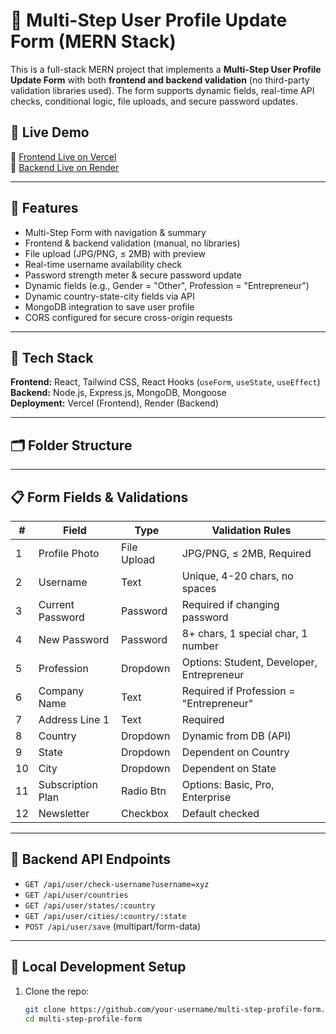 # 🧾 Multi-Step User Profile Update Form (MERN Stack)

This is a full-stack MERN project that implements a **Multi-Step User Profile Update Form** with both **frontend and backend validation** (no third-party validation libraries used). The form supports dynamic fields, real-time API checks, conditional logic, file uploads, and secure password updates.

## 🚀 Live Demo

🔗 [Frontend Live on Vercel](https://multi-step-form-y8c3.vercel.app/)  
🔗 [Backend Live on Render](https://multi-step-form-1-nk2w.onrender.com)



---

## 📌 Features

-  Multi-Step Form with navigation & summary
-  Frontend & backend validation (manual, no libraries)
-  File upload (JPG/PNG, ≤ 2MB) with preview
-  Real-time username availability check
-  Password strength meter & secure password update
-  Dynamic fields (e.g., Gender = "Other", Profession = "Entrepreneur")
-  Dynamic country-state-city fields via API
-  MongoDB integration to save user profile
-  CORS configured for secure cross-origin requests

---

## 🧩 Tech Stack

**Frontend:** React, Tailwind CSS, React Hooks (`useForm`, `useState`, `useEffect`)  
**Backend:** Node.js, Express.js, MongoDB, Mongoose  
**Deployment:** Vercel (Frontend), Render (Backend)

---

## 🗂️ Folder Structure


---

## 📋 Form Fields & Validations

| #  | Field               | Type       | Validation Rules                                               |
|----|--------------------|------------|----------------------------------------------------------------|
| 1  | Profile Photo       | File Upload | JPG/PNG, ≤ 2MB, Required                                       |
| 2  | Username            | Text       | Unique, 4-20 chars, no spaces                                  |
| 3  | Current Password    | Password   | Required if changing password                                  |
| 4  | New Password        | Password   | 8+ chars, 1 special char, 1 number                             |
| 5  | Profession          | Dropdown   | Options: Student, Developer, Entrepreneur                     |
| 6  | Company Name        | Text       | Required if Profession = "Entrepreneur"                       |
| 7  | Address Line 1      | Text       | Required                                                      |
| 8  | Country             | Dropdown   | Dynamic from DB (API)                                         |
| 9  | State               | Dropdown   | Dependent on Country                                          |
| 10 | City                | Dropdown   | Dependent on State                                            |
| 11 | Subscription Plan   | Radio Btn  | Options: Basic, Pro, Enterprise                               |
| 12 | Newsletter          | Checkbox   | Default checked                                               |

---

## 🔐 Backend API Endpoints

- `GET /api/user/check-username?username=xyz`
- `GET /api/user/countries`
- `GET /api/user/states/:country`
- `GET /api/user/cities/:country/:state`
- `POST /api/user/save` (multipart/form-data)

---

## 🧪 Local Development Setup

1. Clone the repo:
   ```bash
   git clone https://github.com/your-username/multi-step-profile-form.git
   cd multi-step-profile-form

